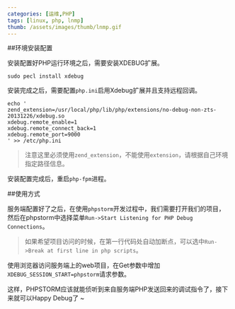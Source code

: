 ```yaml
---
categories: [运维,PHP]
tags: [linux, php, lnmp]
thumb: /assets/images/thumb/lnmp.gif
---
```


##环境安装配置

安装配置好PHP运行环境之后，需要安装XDEBUG扩展。

    sudo pecl install xdebug

安装完成之后，需要配置`php.ini`启用Xdebug扩展并且支持远程回调。

    echo '
    zend_extension=/usr/local/php/lib/php/extensions/no-debug-non-zts-20131226/xdebug.so
    xdebug.remote_enable=1
    xdebug.remote_connect_back=1
    xdebug.remote_port=9000
    ' >> /etc/php.ini

> 注意这里必须使用`zend_extension`，不能使用`extension`，请根据自己环境指定路径信息。

安装配置完成后，重启`php-fpm`进程。

<!--more-->

##使用方式

服务端配置好了之后，在使用`phpstorm`开发过程中，我们需要打开我们的项目，然后在phpstorm中选择菜单`Run->Start Listening for PHP Debug Connections`。

> 如果希望项目访问的时候，在第一行代码处自动加断点，可以选中`Run->Break at first line in php scripts`。

使用浏览器访问服务端上的web项目，在Get参数中增加`XDEBUG_SESSION_START=phpstorm`请求参数。

这样，PHPSTORM应该就能侦听到来自服务端PHP发送回来的调试指令了，接下来就可以Happy Debug了 ~
